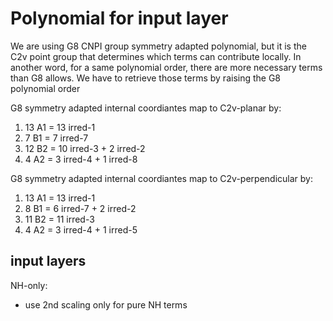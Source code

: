 # Polynomial for input layer
We are using G8 CNPI group symmetry adapted polynomial, but it is the C2v point group that determines which terms can contribute locally. In another word, for a same polynomial order, there are more necessary terms than G8 allows. We have to retrieve those terms by raising the G8 polynomial order

G8 symmetry adapted internal coordiantes map to C2v-planar by:
1. 13 A1 = 13 irred-1
2.  7 B1 =  7 irred-7
3. 12 B2 = 10 irred-3 + 2 irred-2
4.  4 A2 =  3 irred-4 + 1 irred-8

G8 symmetry adapted internal coordiantes map to C2v-perpendicular by:
1. 13 A1 = 13 irred-1
2.  8 B1 =  6 irred-7 + 2 irred-2
3. 11 B2 = 11 irred-3
4.  4 A2 =  3 irred-4 + 1 irred-5

## input layers
NH-only:
* use 2nd scaling only for pure NH terms